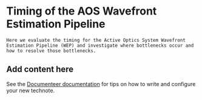 # Timing of the AOS Wavefront Estimation Pipeline

```{abstract}
Here we evaluate the timing for the Active Optics System Wavefront Estimation Pipeline (WEP) and investigate where bottlenecks occur and how to resolve those bottlenecks.
```

## Add content here

See the [Documenteer documentation](https://documenteer.lsst.io/technotes/index.html) for tips on how to write and configure your new technote.
